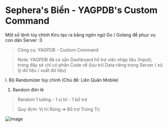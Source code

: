 # Sephera's Biển - YAGPDB's Custom Command
Một số lệnh tùy chỉnh Kiru tạo ra bằng ngôn ngữ Go / Golang để phục vụ con dân Server :3 
> Công cụ: YAGPDB - Custom Command

> Note: YAGPDB đã có sẵn Dashboard hỗ trợ việc nhập liệu (Input), trong đây sẽ chỉ có phần Code về (lưu trữ Data riêng trong Server / xử lý dữ liệu / xuất dữ liệu)

I. Bộ Randomizer tùy chỉnh (Chủ đề: Liên Quân Mobile)
  1. Random đơn lẻ
> Random 1 tướng - 1 vị trí - 1 bổ trợ
> 
> Quy định: Vị trí Rừng => Bổ trợ Trừng Trị

![image](https://github.com/user-attachments/assets/6d82cb54-fe97-46e3-84b0-ca0325d3e492)


